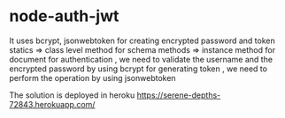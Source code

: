 # node-auth-jwt
It uses bcrypt, jsonwebtoken for creating encrypted password and token
statics => class level method for schema
methods => instance method for document
for authentication , we need to validate the username and the encrypted password by using bcrypt
for generating token , we need to perform the operation by using jsonwebtoken

The solution is deployed in heroku
https://serene-depths-72843.herokuapp.com/

